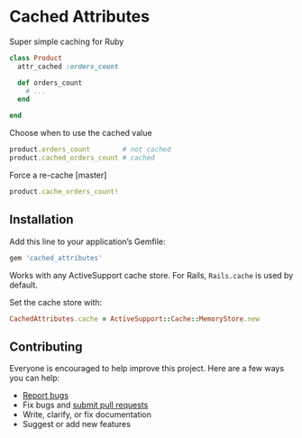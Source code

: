# Cached Attributes

Super simple caching for Ruby

```ruby
class Product
  attr_cached :orders_count

  def orders_count
    # ...
  end

end
```

Choose when to use the cached value

```ruby
product.orders_count        # not cached
product.cached_orders_count # cached
```

Force a re-cache [master]

```ruby
product.cache_orders_count!
```

## Installation

Add this line to your application’s Gemfile:

```ruby
gem 'cached_attributes'
```

Works with any ActiveSupport cache store.  For Rails, `Rails.cache` is used by default.

Set the cache store with:

```ruby
CachedAttributes.cache = ActiveSupport::Cache::MemoryStore.new
```

## Contributing

Everyone is encouraged to help improve this project. Here are a few ways you can help:

- [Report bugs](https://github.com/ankane/cached_attributes/issues)
- Fix bugs and [submit pull requests](https://github.com/ankane/cached_attributes/pulls)
- Write, clarify, or fix documentation
- Suggest or add new features

